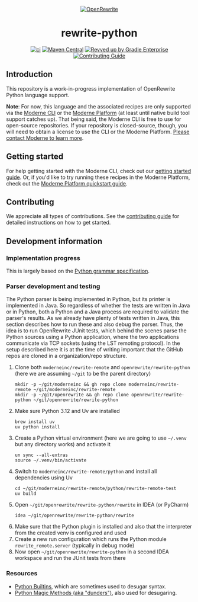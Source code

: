 <p align="center">
  <a href="https://docs.openrewrite.org/">
      <img src="https://github.com/openrewrite/rewrite/raw/main/doc/logo-oss.png" alt="OpenRewrite">
    </a>
</p>

<div align="center">
  <h1>rewrite-python</h1>
</div>

<div align="center">

<!-- Keep the gap above this line, otherwise they won't render correctly! -->
[![ci](https://github.com/openrewrite/rewrite-python/actions/workflows/ci.yml/badge.svg)](https://github.com/openrewrite/rewrite-python/actions/workflows/ci.yml)
[![Maven Central](https://img.shields.io/maven-central/v/org.openrewrite/rewrite-python.svg)](https://mvnrepository.com/artifact/org.openrewrite/rewrite-python)
[![Revved up by Gradle Enterprise](https://img.shields.io/badge/Revved%20up%20by-Gradle%20Enterprise-06A0CE?logo=Gradle&labelColor=02303A)](https://ge.openrewrite.org/scans)
[![Contributing Guide](https://img.shields.io/badge/Contributing-Guide-informational)](https://github.com/openrewrite/.github/blob/main/CONTRIBUTING.md)
</div>

## Introduction

This repository is a work-in-progress implementation of OpenRewrite Python language support.

**Note**: For now, this language and the associated recipes are only supported via the [Moderne CLI](https://docs.moderne.io/user-documentation/moderne-cli/getting-started/cli-intro) or the [Moderne Platform](https://docs.moderne.io/user-documentation/moderne-platform/getting-started/running-your-first-recipe) (at least until native build tool support catches up). That being said, the Moderne CLI is free to use for open-source repositories. If your repository is closed-source, though, you will need to obtain a license to use the CLI or the Moderne Platform. [Please contact Moderne to learn more](https://www.moderne.ai/contact-us).

## Getting started

For help getting started with the Moderne CLI, check out our [getting started guide](https://docs.moderne.io/user-documentation/moderne-cli/getting-started/cli-intro). Or, if you'd like to try running these recipes in the Moderne Platform, check out the [Moderne Platform quickstart guide](https://docs.moderne.io/user-documentation/moderne-platform/getting-started/running-your-first-recipe).

## Contributing

We appreciate all types of contributions. See the [contributing guide](https://github.com/openrewrite/.github/blob/main/CONTRIBUTING.md) for detailed instructions on how to get started.

## Development information

### Implementation progress

This is largely based on the [Python grammar specification](https://docs.python.org/3/reference/grammar.html).

### Parser development and testing

The Python parser is being implemented in Python, but its printer is implemented in Java. So regardless of whether the tests are written in Java or in Python, both a Python and a Java process are required to validate the parser's results.
As we already have plenty of tests written in Java, this section describes how to run these and also debug the parser.
Thus, the idea is to run OpenRewrite JUnit tests, which behind the scenes parse the Python sources using a Python application, where the two applications communicate via TCP sockets (using the LST remoting protocol).
In the setup described here it is at the time of writing important that the GitHub repos are cloned in a organization/repo structure.

1. Clone both `moderneinc/rewrite-remote` and `openrewrite/rewrite-python` (here we are assuming `~/git` to be the parent directory)
   ```shell
   mkdir -p ~/git/moderneinc && gh repo clone moderneinc/rewrite-remote ~/git/moderneinc/rewrite-remote
   mkdir -p ~/git/openrewrite && gh repo clone openrewrite/rewrite-python ~/git/openrewrite/rewrite-python
   ```
2. Make sure Python 3.12 and Uv are installed
   ```shell
   brew install uv
   uv python install
   ```
3. Create a Python virtual environment (here we are going to use `~/.venv` but any directory works) and activate it
   ```shell
   un sync --all-extras
   source ~/.venv/bin/activate
   ```
4. Switch to `moderneinc/rewrite-remote/python` and install all dependencies using Uv
   ```shell
   cd ~/git/moderneinc/rewrite-remote/python/rewrite-remote-test
   uv build
   ```
5. Open `~/git/openrewrite/rewrite-python/rewrite` in IDEA (or PyCharm)
   ```shell
   idea ~/git/openrewrite/rewrite-python/rewrite
   ```
6. Make sure that the Python plugin is installed and also that the interpreter from the created venv is configured and used
7. Create a new run configuration which runs the Python module `rewrite_remote.server` (typically in debug mode)
8. Now open `~/git/openrewrite/rewrite-python` in a second IDEA workspace and run the JUnit tests from there

### Resources

- [Python Builtins](https://docs.python.org/3/library/functions.html), which are sometimes used to desugar syntax.
- [Python Magic Methods (aka "dunders")](https://docs.python.org/3/library/operator.html), also used for desugaring.
